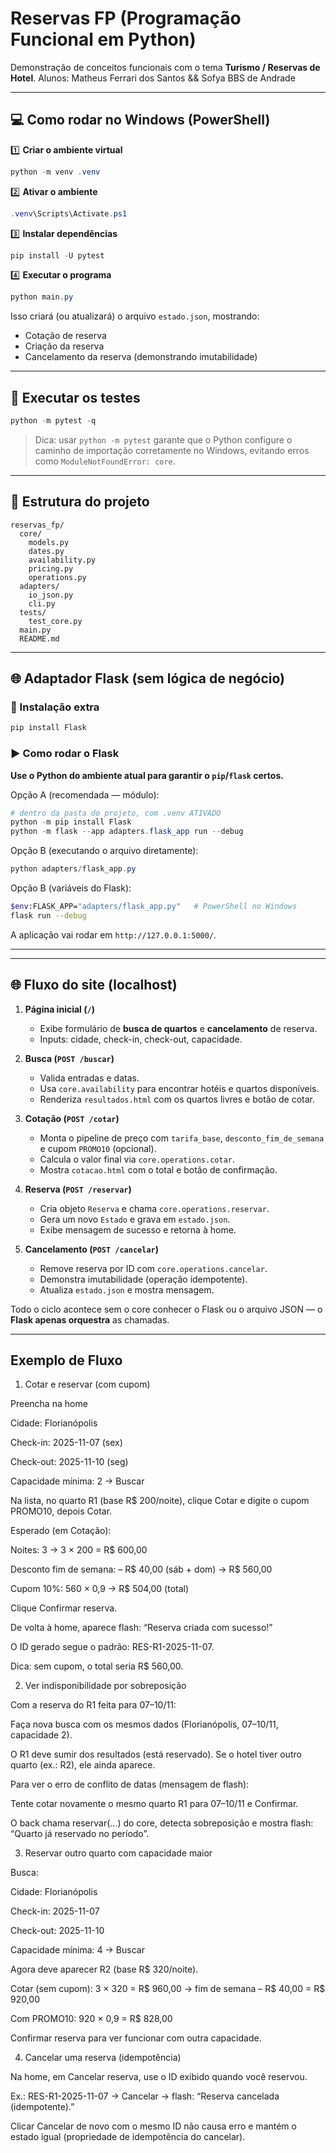 # Reservas FP (Programação Funcional em Python)

Demonstração de conceitos funcionais com o tema **Turismo / Reservas de Hotel**.
Alunos: Matheus Ferrari dos Santos && Sofya BBS de Andrade

---

## 💻 Como rodar no Windows (PowerShell)

1️⃣ **Criar o ambiente virtual**

```powershell
python -m venv .venv
```

2️⃣ **Ativar o ambiente**

```powershell
.venv\Scripts\Activate.ps1
```

3️⃣ **Instalar dependências**

```powershell
pip install -U pytest
```

4️⃣ **Executar o programa**

```powershell
python main.py
```

Isso criará (ou atualizará) o arquivo `estado.json`, mostrando:

* Cotação de reserva
* Criação da reserva
* Cancelamento da reserva (demonstrando imutabilidade)

---

## 🧪 Executar os testes

```powershell
python -m pytest -q
```

> Dica: usar `python -m pytest` garante que o Python configure o caminho de importação corretamente no Windows, evitando erros como `ModuleNotFoundError: core`.

---

## 📂 Estrutura do projeto

```
reservas_fp/
  core/
    models.py
    dates.py
    availability.py
    pricing.py
    operations.py
  adapters/
    io_json.py
    cli.py
  tests/
    test_core.py
  main.py
  README.md
```

---

## 🌐 Adaptador Flask (sem lógica de negócio)

### 🔧 Instalação extra

```bash
pip install Flask
```

### ▶️ Como rodar o Flask

**Use o Python do ambiente atual para garantir o `pip`/`flask` certos.**

Opção A (recomendada — módulo):

```powershell
# dentro da pasta do projeto, com .venv ATIVADO
python -m pip install Flask
python -m flask --app adapters.flask_app run --debug
```

Opção B (executando o arquivo diretamente):

```powershell
python adapters/flask_app.py
```

Opção B (variáveis do Flask):

```bash
$env:FLASK_APP="adapters/flask_app.py"   # PowerShell no Windows
flask run --debug
```

A aplicação vai rodar em `http://127.0.0.1:5000/`.

---

---

## 🌐 Fluxo do site (localhost)

1. **Página inicial (`/`)**

   * Exibe formulário de **busca de quartos** e **cancelamento** de reserva.
   * Inputs: cidade, check-in, check-out, capacidade.

2. **Busca (`POST /buscar`)**

   * Valida entradas e datas.
   * Usa `core.availability` para encontrar hotéis e quartos disponíveis.
   * Renderiza `resultados.html` com os quartos livres e botão de cotar.

3. **Cotação (`POST /cotar`)**

   * Monta o pipeline de preço com `tarifa_base`, `desconto_fim_de_semana` e cupom `PROMO10` (opcional).
   * Calcula o valor final via `core.operations.cotar`.
   * Mostra `cotacao.html` com o total e botão de confirmação.

4. **Reserva (`POST /reservar`)**

   * Cria objeto `Reserva` e chama `core.operations.reservar`.
   * Gera um novo `Estado` e grava em `estado.json`.
   * Exibe mensagem de sucesso e retorna à home.

5. **Cancelamento (`POST /cancelar`)**

   * Remove reserva por ID com `core.operations.cancelar`.
   * Demonstra imutabilidade (operação idempotente).
   * Atualiza `estado.json` e mostra mensagem.

Todo o ciclo acontece sem o core conhecer o Flask ou o arquivo JSON — o **Flask apenas orquestra** as chamadas.

---

## Exemplo de Fluxo

1) Cotar e reservar (com cupom)

Preencha na home

Cidade: Florianópolis

Check-in: 2025-11-07 (sex)

Check-out: 2025-11-10 (seg)

Capacidade mínima: 2 → Buscar

Na lista, no quarto R1 (base R$ 200/noite), clique Cotar e digite o cupom PROMO10, depois Cotar.

Esperado (em Cotação):

Noites: 3 → 3 × 200 = R$ 600,00

Desconto fim de semana: – R$ 40,00 (sáb + dom) → R$ 560,00

Cupom 10%: 560 × 0,9 → R$ 504,00 (total)

Clique Confirmar reserva.

De volta à home, aparece flash: “Reserva criada com sucesso!”

O ID gerado segue o padrão: RES-R1-2025-11-07.

Dica: sem cupom, o total seria R$ 560,00.

2) Ver indisponibilidade por sobreposição

Com a reserva do R1 feita para 07–10/11:

Faça nova busca com os mesmos dados (Florianópolis, 07–10/11, capacidade 2).

O R1 deve sumir dos resultados (está reservado). Se o hotel tiver outro quarto (ex.: R2), ele ainda aparece.

Para ver o erro de conflito de datas (mensagem de flash):

Tente cotar novamente o mesmo quarto R1 para 07–10/11 e Confirmar.

O back chama reservar(...) do core, detecta sobreposição e mostra flash: “Quarto já reservado no período”.

3) Reservar outro quarto com capacidade maior

Busca:

Cidade: Florianópolis

Check-in: 2025-11-07

Check-out: 2025-11-10

Capacidade mínima: 4 → Buscar

Agora deve aparecer R2 (base R$ 320/noite).

Cotar (sem cupom): 3 × 320 = R$ 960,00 → fim de semana – R$ 40,00 = R$ 920,00

Com PROMO10: 920 × 0,9 = R$ 828,00

Confirmar reserva para ver funcionar com outra capacidade.

4) Cancelar uma reserva (idempotência)

Na home, em Cancelar reserva, use o ID exibido quando você reservou.

Ex.: RES-R1-2025-11-07 → Cancelar → flash: “Reserva cancelada (idempotente).”

Clicar Cancelar de novo com o mesmo ID não causa erro e mantém o estado igual (propriedade de idempotência do cancelar).
